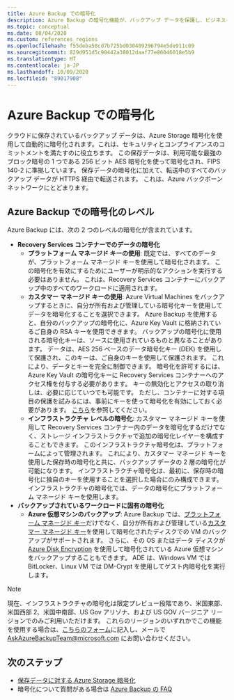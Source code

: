 ```yaml
---
title: Azure Backup での暗号化
description: Azure Backup の暗号化機能が、バックアップ データを保護し、ビジネスのセキュリティ ニーズを満たすためにどのように役立つかについて説明します。
ms.topic: conceptual
ms.date: 08/04/2020
ms.custom: references_regions
ms.openlocfilehash: f55deba58cd7b725bd030409296794e5de911c09
ms.sourcegitcommit: 829d951d5c90442a38012daaf77e86046018e5b9
ms.translationtype: HT
ms.contentlocale: ja-JP
ms.lasthandoff: 10/09/2020
ms.locfileid: "89017908"
---
```

# <a name="encryption-in-azure-backup"></a>Azure Backup での暗号化

クラウドに保存されているバックアップ データは、Azure Storage 暗号化を使用して自動的に暗号化されます。これは、セキュリティとコンプライアンスのコミットメントを満たすのに役立ちます。 この保存データは、利用可能な最強のブロック暗号の 1 つである 256 ビット AES 暗号化を使って暗号化され、FIPS 140-2 に準拠しています。 保存データの暗号化に加えて、転送中のすべてのバックアップ データが HTTPS 経由で転送されます。 これは、Azure バックボーン ネットワークにとどまります。

## <a name="levels-of-encryption-in-azure-backup"></a>Azure Backup での暗号化のレベル

Azure Backup には、次の 2 つのレベルの暗号化が含まれています。

- **Recovery Services コンテナーでのデータの暗号化**
  - **プラットフォーム マネージド キーの使用**: 既定では、すべてのデータが、プラットフォーム マネージド キーを使用して暗号化されます。 この暗号化を有効にするためにユーザーが明示的なアクションを実行する必要はありません。 これは、Recovery Services コンテナーにバックアップ中のすべてのワークロードに適用されます。
  - **カスタマー マネージド キーの使用**: Azure Virtual Machines をバックアップするときに、自分が所有および管理している暗号化キーを使用してデータを暗号化することを選択できます。 Azure Backup を使用すると、自分のバックアップの暗号化に、Azure Key Vault に格納されているご自身の RSA キーを使用でききます。 バックアップの暗号化に使用される暗号化キーは、ソースに使用されているものと異なることがあります。 データは、AES 256 ベースのデータ暗号化キー (DEK) を使用して保護され、このキーは、ご自身のキーを使用して保護されます。 これにより、データとキーを完全に制御できます。 暗号化を許可するには、Azure Key Vault の暗号化キーに Recovery Services コンテナーへのアクセス権を付与する必要があります。 キーの無効化とアクセスの取り消しは、必要に応じていつでも可能です。 ただし、コンテナーに対する項目の保護を試みるには、事前にキーを使って暗号化を有効にしておく必要があります。 [こちら](encryption-at-rest-with-cmk.md)を参照してください。
  - **インフラストラクチャ レベルの暗号化**: カスタマー マネージド キーを使用して Recovery Services コンテナー内のデータを暗号化するだけでなく、ストレージ インフラストラクチャで追加の暗号化レイヤーを構成することもできます。 このインフラストラクチャ暗号化は、プラットフォームによって管理されます。 これにより、カスタマー マネージド キーを使用した保存時の暗号化と共に、バックアップ データの 2 層の暗号化が可能になります。 インフラストラクチャ暗号化は、最初に、保存時の暗号化に独自のキーを使用することを選択した場合にのみ構成できます。 インフラストラクチャの暗号化では、データの暗号化にプラットフォーム マネージド キーを使用します。
- **バックアップされているワークロードに固有の暗号化**  
  - **Azure 仮想マシンのバックアップ**: Azure Backup では、[プラットフォーム マネージド キー](https://docs.microsoft.com/azure/virtual-machines/windows/disk-encryption#platform-managed-keys)だけでなく、自分が所有および管理している[カスタマー マネージド キー](https://docs.microsoft.com/azure/virtual-machines/windows/disk-encryption#customer-managed-keys)を使用して暗号化されたディスクでの VM のバックアップがサポートされます。 さらに、その OS またはデータ ディスクが [Azure Disk Encryption](backup-azure-vms-encryption.md#encryption-support-using-ade) を使用して暗号化されている Azure 仮想マシンをバックアップすることもできます。 ADE は、Windows VM では BitLocker、Linux VM では DM-Crypt を使用してゲスト内暗号化を実行します。

>[!NOTE]
>現在、インフラストラクチャの暗号化は限定プレビュー段階であり、米国東部、米国西部 2、米国中南部、US Gov アリゾナ、および US GOV バージニア リージョンでのみご利用いただけます。 これらのリージョンのいずれかでこの機能を使用する場合は、[こちらのフォーム](https://forms.office.com/Pages/ResponsePage.aspx?id=v4j5cvGGr0GRqy180BHbR0H3_nezt2RNkpBCUTbWEapUN0VHNEpJS0ZUWklUNVdJSTEzR0hIOVRMVC4u)に記入し、メールで [AskAzureBackupTeam@microsoft.com](mailto:AskAzureBackupTeam@microsoft.com) にお問い合わせください。

## <a name="next-steps"></a>次のステップ

- [保存データに対する Azure Storage 暗号化](https://docs.microsoft.com/azure/storage/common/storage-service-encryption)
- 暗号化について質問がある場合は [Azure Backup の FAQ](backup-azure-backup-faq.md#encryption)
